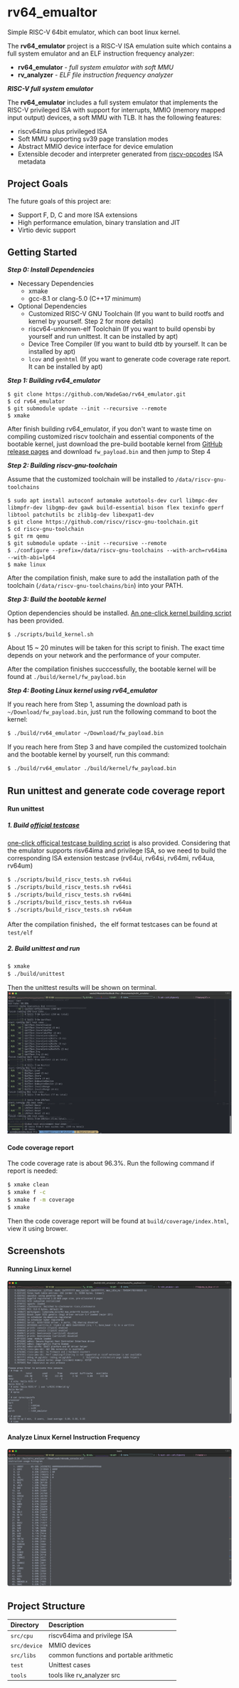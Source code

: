 rv64_emualtor
===========

Simple RISC-V 64bit emulator, which can boot linux kernel.

The **rv64_emulator** project is a RISC-V ISA emulation suite which contains a full system emulator and an ELF instruction frequency analyzer:

* **rv64_emulator** - _full system emulator with soft MMU_
* **rv_analyzer** - _ELF file instruction frequency analyzer_

_**RISC-V full system emulator**_

The **rv64_emulator** includes a full system emulator that implements the RISC-V privileged ISA with support for interrupts, MMIO (memory mapped input output) devices, a soft MMU with TLB. It has the following features:

- riscv64ima plus privileged ISA
- Soft MMU supporting sv39 page translation modes
- Abstract MMIO device interface for device emulation
- Extensible decoder and interpreter generated from [riscv-opcodes](https://github.com/riscv/riscv-opcodes.git) ISA metadata


## Project Goals

The future goals of this project are:

- Support F, D, C and more ISA extensions
- High performance emulation, binary translation and JIT
- Virtio devic support


## Getting Started

_**Step 0: Install Dependencies**_
- Necessary Dependencies
  - xmake
  - gcc-8.1 or clang-5.0 (C++17 minimum)
- Optional Dependencies
  - Customized RISC-V GNU Toolchain (If you want to build rootfs and kernel by yourself. Step 2 for more details)
  - riscv64-unknown-elf Toolchain (If you want to build opensbi by yourself and run unittest. It can be installed by apt)
  - Device Tree Compiler (If you want to build dtb by yourself. It can be installed by apt)
  - `lcov` and `genhtml` (If you want to generate code coverage rate report. It can be installed by apt)


_**Step 1: Building rv64_emulator**_
```
$ git clone https://github.com/WadeGao/rv64_emulator.git
$ cd rv64_emulator
$ git submodule update --init --recursive --remote
$ xmake
```

After finish building rv64_emulator, if you don't want to waste time on compiling customized riscv toolchain and essential components of the bootable kernel, just download the pre-build bootable kernel from [GitHub release pages](https://github.com/WadeGao/rv64_emulator/releases) and download `fw_payload.bin` and then jump to Step 4

_**Step 2: Building riscv-gnu-toolchain**_

Assume that the customized toolchain will be installed to `/data/riscv-gnu-toolchains`
```
$ sudo apt install autoconf automake autotools-dev curl libmpc-dev libmpfr-dev libgmp-dev gawk build-essential bison flex texinfo gperf libtool patchutils bc zlib1g-dev libexpat1-dev
$ git clone https://github.com/riscv/riscv-gnu-toolchain.git
$ cd riscv-gnu-toolchain
$ git rm qemu
$ git submodule update --init --recursive --remote
$ ./configure --prefix=/data/riscv-gnu-toolchains --with-arch=rv64ima --with-abi=lp64
$ make linux
```
After the compilation finish, make sure to add the installation path of the toolchain (`/data/riscv-gnu-toolchains/bin`) into your PATH.

_**Step 3: Build the bootable kernel**_

Option dependencies should be installed. [An one-click kernel building script](scripts/build_kernel.sh) has been provided.

```bash
$ ./scripts/build_kernel.sh
```

About 15 ~ 20 minutes will be taken for this script to finish. The exact time depends on your network and the performance of your computer. 

After the compilation finishes succcessfully, the bootable kernel will be found at `./build/kernel/fw_payload.bin`

_**Step 4: Booting Linux kernel using rv64_emulator**_

If you reach here from Step 1, assuming the download path is `~/Download/fw_payload.bin`, just run the following command to boot the kernel:
```bash
$ ./build/rv64_emulator ~/Download/fw_payload.bin
```

If you reach here from Step 3 and have compiled the customized toolchain and the bootable kernel by yourself, run this command:
```bash
$ ./build/rv64_emulator ./build/kernel/fw_payload.bin
```

## Run unittest and generate code coverage report

#### Run unittest
##### 1. Build [official testcase](https://github.com/riscv-software-src/riscv-tests.git)

[one-click officical testcase building script](scripts/build_riscv_tests.sh) is also provided. Considering that the emulator supports risv64ima and privilege ISA, so we need to build the corresponding ISA extension testcase (rv64ui, rv64si, rv64mi, rv64ua, rv64um)

```bash
$ ./scripts/build_riscv_tests.sh rv64ui
$ ./scripts/build_riscv_tests.sh rv64si
$ ./scripts/build_riscv_tests.sh rv64mi
$ ./scripts/build_riscv_tests.sh rv64ua
$ ./scripts/build_riscv_tests.sh rv64um
```

After the compilation finished，the elf format testcases can be found at `test/elf`

##### 2. Build unittest and run

```bash
$ xmake
$ ./build/unittest
```

Then the unittest results will be shown on terminal.
![](docs/images/unittest.png)


#### Code coverage report
The code coverage rate is about 96.3%. Run the following command if report is needed:
```bash
$ xmake clean
$ xmake f -c
$ xmake f -m coverage
$ xmake
```

Then the code coverage report will be found at `build/coverage/index.html`, view it using brower.
## Screenshots

#### Running Linux kernel
![](docs/images/run_kernel.png)

#### Analyze Linux Kernel Instruction Frequency
![](docs/images/analyzer.png)

## Project Structure

| Directory    | Description
| :----------- | :---------------
| `src/cpu`    | riscv64ima and privilege ISA
| `src/device`    | MMIO devices
| `src/libs`    | common functions and portable arithmetic
| `test`    | Unittest cases
| `tools`    | tools like rv_analyzer src 
